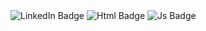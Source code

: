  <div id="badges">
  <img src="https://img.shields.io/badge/LinkedIn-blue?style=for-the-badge&logo=linkedin&logoColor=white" alt="LinkedIn Badge"/>
  <img src="https://img.shields.io/badge/HTML-html%20-orange" alt="Html Badge"/>
  <img src="https://img.shields.io/badge/Javascript-Js-yellow" alt="Js Badge"/>
</div>
